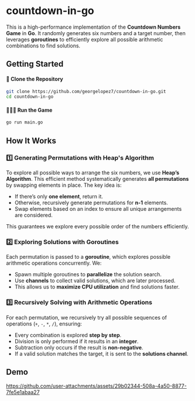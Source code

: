 # countdown-in-go

This is a high-performance implementation of the **Countdown Numbers Game** in **Go**. It randomly generates six numbers and a target number, then leverages **goroutines** to efficiently explore all possible arithmetic combinations to find solutions.

## Getting Started

#### 📂 Clone the Repository

```sh
git clone https://github.com/georgelopez7/countdown-in-go.git
cd countdown-in-go
```

#### 🏃🏻‍♂️ Run the Game

```sh
go run main.go
```

## How It Works

### 1️⃣ Generating Permutations with Heap's Algorithm

To explore all possible ways to arrange the six numbers, we use **Heap’s Algorithm**. This efficient method systematically generates **all permutations** by swapping elements in place. The key idea is:

- If there’s only **one element**, return it.
- Otherwise, recursively generate permutations for **n-1** elements.
- Swap elements based on an index to ensure all unique arrangements are considered.

This guarantees we explore every possible order of the numbers efficiently.

### 2️⃣ Exploring Solutions with Goroutines

Each permutation is passed to a **goroutine**, which explores possible arithmetic operations concurrently. We:

- Spawn multiple goroutines to **parallelize** the solution search.
- Use **channels** to collect valid solutions, which are later processed.
- This allows us to **maximize CPU utilization** and find solutions faster.

### 3️⃣ Recursively Solving with Arithmetic Operations

For each permutation, we recursively try all possible sequences of operations (`+`, `-`, `*`, `/`), ensuring:

- Every combination is explored **step by step**.
- Division is only performed if it results in an **integer**.
- Subtraction only occurs if the result is **non-negative**.
- If a valid solution matches the target, it is sent to the **solutions channel**.

## Demo

https://github.com/user-attachments/assets/29b02344-508a-4a50-8877-7fe5e1abaa27

